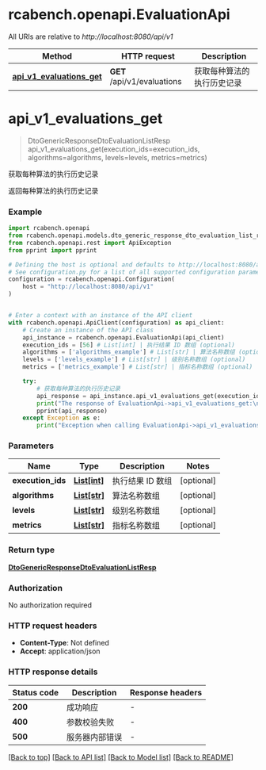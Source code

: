 # rcabench.openapi.EvaluationApi

All URIs are relative to *http://localhost:8080/api/v1*

Method | HTTP request | Description
------------- | ------------- | -------------
[**api_v1_evaluations_get**](EvaluationApi.md#api_v1_evaluations_get) | **GET** /api/v1/evaluations | 获取每种算法的执行历史记录


# **api_v1_evaluations_get**
> DtoGenericResponseDtoEvaluationListResp api_v1_evaluations_get(execution_ids=execution_ids, algorithms=algorithms, levels=levels, metrics=metrics)

获取每种算法的执行历史记录

返回每种算法的执行历史记录

### Example


```python
import rcabench.openapi
from rcabench.openapi.models.dto_generic_response_dto_evaluation_list_resp import DtoGenericResponseDtoEvaluationListResp
from rcabench.openapi.rest import ApiException
from pprint import pprint

# Defining the host is optional and defaults to http://localhost:8080/api/v1
# See configuration.py for a list of all supported configuration parameters.
configuration = rcabench.openapi.Configuration(
    host = "http://localhost:8080/api/v1"
)


# Enter a context with an instance of the API client
with rcabench.openapi.ApiClient(configuration) as api_client:
    # Create an instance of the API class
    api_instance = rcabench.openapi.EvaluationApi(api_client)
    execution_ids = [56] # List[int] | 执行结果 ID 数组 (optional)
    algorithms = ['algorithms_example'] # List[str] | 算法名称数组 (optional)
    levels = ['levels_example'] # List[str] | 级别名称数组 (optional)
    metrics = ['metrics_example'] # List[str] | 指标名称数组 (optional)

    try:
        # 获取每种算法的执行历史记录
        api_response = api_instance.api_v1_evaluations_get(execution_ids=execution_ids, algorithms=algorithms, levels=levels, metrics=metrics)
        print("The response of EvaluationApi->api_v1_evaluations_get:\n")
        pprint(api_response)
    except Exception as e:
        print("Exception when calling EvaluationApi->api_v1_evaluations_get: %s\n" % e)
```



### Parameters


Name | Type | Description  | Notes
------------- | ------------- | ------------- | -------------
 **execution_ids** | [**List[int]**](int.md)| 执行结果 ID 数组 | [optional] 
 **algorithms** | [**List[str]**](str.md)| 算法名称数组 | [optional] 
 **levels** | [**List[str]**](str.md)| 级别名称数组 | [optional] 
 **metrics** | [**List[str]**](str.md)| 指标名称数组 | [optional] 

### Return type

[**DtoGenericResponseDtoEvaluationListResp**](DtoGenericResponseDtoEvaluationListResp.md)

### Authorization

No authorization required

### HTTP request headers

 - **Content-Type**: Not defined
 - **Accept**: application/json

### HTTP response details

| Status code | Description | Response headers |
|-------------|-------------|------------------|
**200** | 成功响应 |  -  |
**400** | 参数校验失败 |  -  |
**500** | 服务器内部错误 |  -  |

[[Back to top]](#) [[Back to API list]](../README.md#documentation-for-api-endpoints) [[Back to Model list]](../README.md#documentation-for-models) [[Back to README]](../README.md)

